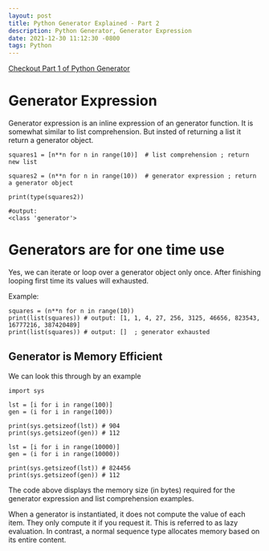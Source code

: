 ```yaml
---
layout: post
title: Python Generator Explained - Part 2
description: Python Generator, Generator Expression
date: 2021-12-30 11:12:30 -0800
tags: Python
---
```


[Checkout Part 1 of Python Generator](/2021/12/30/Python-Generator-Explained-Part-1.html)

# Generator Expression
Generator expression is an inline expression of an generator function.
It is somewhat similar to list comprehension. But insted of returning a list it return a generator object.

```
squares1 = [n**n for n in range(10)]  # list comprehension ; return new list

squares2 = (n**n for n in range(10))  # generator expression ; return a generator object

print(type(squares2))

#output:
<class 'generator'>
```

# Generators are for one time use

Yes, we can iterate or loop over a generator object only once. After finishing looping first time its values will exhausted.

Example:
```
squares = (n**n for n in range(10)) 
print(list(squares)) # output: [1, 1, 4, 27, 256, 3125, 46656, 823543, 16777216, 387420489]
print(list(squares)) # output: []  ; generator exhausted
```

## Generator is Memory Efficient
We can look this through by an example

```
import sys

lst = [i for i in range(100)]
gen = (i for i in range(100))

print(sys.getsizeof(lst)) # 904
print(sys.getsizeof(gen)) # 112

lst = [i for i in range(10000)]
gen = (i for i in range(10000))

print(sys.getsizeof(lst)) # 824456
print(sys.getsizeof(gen)) # 112
```

The code above displays the memory size (in bytes) required for the generator expression and list comprehension examples.

When a generator is instantiated, it does not compute the value of each item. They only compute it if you request it. 
This is referred to as lazy evaluation.
In contrast, a normal sequence type allocates memory based on its entire content.




